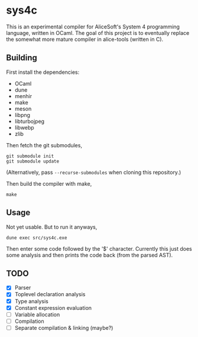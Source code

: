 sys4c
=====

This is an experimental compiler for AliceSoft's System 4 programming language,
written in OCaml. The goal of this project is to eventually replace the
somewhat more mature compiler in alice-tools (written in C).

Building
--------

First install the dependencies:

* OCaml
* dune
* menhir
* make
* meson
* libpng
* libturbojpeg
* libwebp
* zlib

Then fetch the git submodules,

    git submodule init
    git submodule update

(Alternatively, pass `--recurse-submodules` when cloning this repository.)

Then build the compiler with make,

    make

Usage
-----

Not yet usable. But to run it anyways,

    dune exec src/sys4c.exe

Then enter some code followed by the '$' character. Currently this just does
some analysis and then prints the code back (from the parsed AST).

TODO
----

- [x] Parser
- [x] Toplevel declaration analysis
- [x] Type analysis
- [x] Constant expression evaluation
- [ ] Variable allocation
- [ ] Compilation
- [ ] Separate compilation & linking (maybe?)
